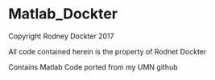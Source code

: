 # Matlab_Dockter
Copyright Rodney Dockter 2017

All code contained herein is the property of Rodnet Dockter

Contains Matlab Code ported from my UMN github
